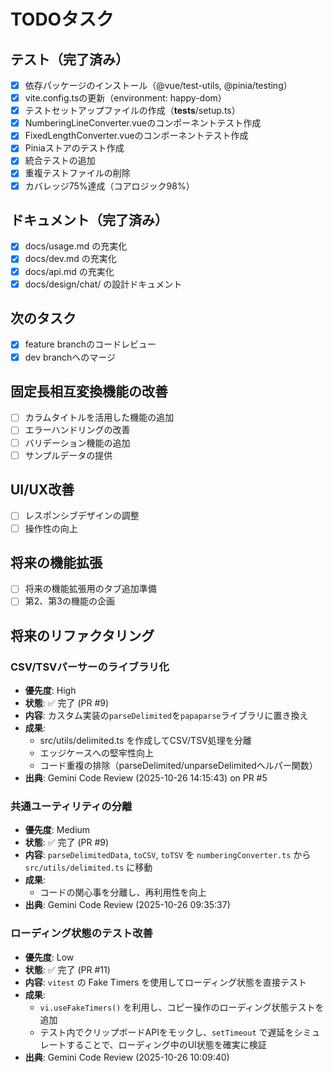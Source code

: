 # TODOタスク

## テスト（完了済み）
- [x] 依存パッケージのインストール（@vue/test-utils, @pinia/testing）
- [x] vite.config.tsの更新（environment: happy-dom）
- [x] テストセットアップファイルの作成（__tests__/setup.ts）
- [x] NumberingLineConverter.vueのコンポーネントテスト作成
- [x] FixedLengthConverter.vueのコンポーネントテスト作成
- [x] Piniaストアのテスト作成
- [x] 統合テストの追加
- [x] 重複テストファイルの削除
- [x] カバレッジ75%達成（コアロジック98%）

## ドキュメント（完了済み）
- [x] docs/usage.md の充実化
- [x] docs/dev.md の充実化
- [x] docs/api.md の充実化
- [x] docs/design/chat/ の設計ドキュメント

## 次のタスク
- [x] feature branchのコードレビュー
- [x] dev branchへのマージ

## 固定長相互変換機能の改善
- [ ] カラムタイトルを活用した機能の追加
- [ ] エラーハンドリングの改善
- [ ] バリデーション機能の追加
- [ ] サンプルデータの提供

## UI/UX改善
- [ ] レスポンシブデザインの調整
- [ ] 操作性の向上

## 将来の機能拡張
- [ ] 将来の機能拡張用のタブ追加準備
- [ ] 第2、第3の機能の企画

## 将来のリファクタリング

### CSV/TSVパーサーのライブラリ化
- **優先度**: High
- **状態**: ✅ 完了 (PR #9)
- **内容**: カスタム実装の`parseDelimited`を`papaparse`ライブラリに置き換え
- **成果**: 
  - src/utils/delimited.ts を作成してCSV/TSV処理を分離
  - エッジケースへの堅牢性向上
  - コード重複の排除（parseDelimited/unparseDelimitedヘルパー関数）
- **出典**: Gemini Code Review (2025-10-26 14:15:43) on PR #5

### 共通ユーティリティの分離
- **優先度**: Medium
- **状態**: ✅ 完了 (PR #9)
- **内容**: `parseDelimitedData`, `toCSV`, `toTSV` を `numberingConverter.ts` から `src/utils/delimited.ts` に移動
- **成果**:
  - コードの関心事を分離し、再利用性を向上
- **出典**: Gemini Code Review (2025-10-26 09:35:37)

### ローディング状態のテスト改善
- **優先度**: Low
- **状態**: ✅ 完了 (PR #11)
- **内容**: `vitest` の Fake Timers を使用してローディング状態を直接テスト
- **成果**:
  - `vi.useFakeTimers()` を利用し、コピー操作のローディング状態テストを追加
  - テスト内でクリップボードAPIをモックし、`setTimeout` で遅延をシミュレートすることで、ローディング中のUI状態を確実に検証
- **出典**: Gemini Code Review (2025-10-26 10:09:40)

